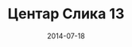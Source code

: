 ---
layout: default
modal-id: 31
date: 2014-07-18
img: centar/DSC_0271.jpg
alt: image-alt
store: Centar
title: Центар Слика 13
description: Intro LINQ is query language for C and VB introduced in .NET 3.5 and VS 2008. LINQ simplifies querying by offering one unified language to query different types of data sources. In order to use LINQ to query data source we need LINQ provider. Many providers are posted here and there is option to create our own providers, so basically you can query everything with the right provider. This means that a single query can be used to query data from DB, XML, lists etc.. Query SyntaxLINQ queries can be written in two basic ways.

---